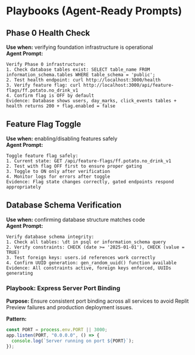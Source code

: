 # Playbooks (Agent-Ready Prompts)

## Phase 0 Health Check
**Use when:** verifying foundation infrastructure is operational  
**Agent Prompt:**
```
Verify Phase 0 infrastructure:
1. Check database tables exist: SELECT table_name FROM information_schema.tables WHERE table_schema = 'public';
2. Test health endpoint: curl http://localhost:3000/health
3. Verify feature flag: curl http://localhost:3000/api/feature-flags/ff.potato.no_drink_v1
4. Confirm flag is OFF by default
Evidence: Database shows users, day_marks, click_events tables + health returns 200 + flag.enabled = false
```

## Feature Flag Toggle
**Use when:** enabling/disabling features safely  
**Agent Prompt:**
```
Toggle feature flag safely:
1. Current state: GET /api/feature-flags/ff.potato.no_drink_v1
2. Test with flag OFF first to ensure proper gating
3. Toggle to ON only after verification
4. Monitor logs for errors after toggle
Evidence: Flag state changes correctly, gated endpoints respond appropriately
```

## Database Schema Verification
**Use when:** confirming database structure matches code  
**Agent Prompt:**
```
Verify database schema integrity:
1. Check all tables: \dt in psql or information_schema query
2. Verify constraints: CHECK (date >= '2025-01-01'), CHECK (value = TRUE)
3. Test foreign keys: users.id references work correctly
4. Confirm UUID generation: gen_random_uuid() function available
Evidence: All constraints active, foreign keys enforced, UUIDs generating
```

### Playbook: Express Server Port Binding

**Purpose:** Ensure consistent port binding across all services to avoid Replit Preview failures and production deployment issues.

**Pattern:**
```js
const PORT = process.env.PORT || 3000;
app.listen(PORT, "0.0.0.0", () => {
  console.log(`Server running on port ${PORT}`);
});
```